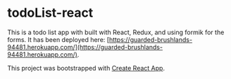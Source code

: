 # todoList-react

This is a todo list app with built with React, Redux, and using formik for the forms. It has been deployed here: [https://guarded-brushlands-94481.herokuapp.com/](https://guarded-brushlands-94481.herokuapp.com/).

This project was bootstrapped with [Create React App](https://github.com/facebook/create-react-app).
